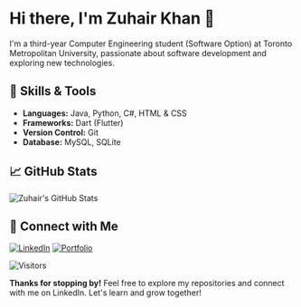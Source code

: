 <!-- Title -->
# Hi there, I'm Zuhair Khan 👋

<!-- Introduction -->
I'm a third-year Computer Engineering student (Software Option) at Toronto Metropolitan University, passionate about software development and exploring new technologies.

<!-- Skills -->
## 🔧 Skills & Tools
- **Languages:** Java, Python, C#, HTML & CSS
- **Frameworks:** Dart (Flutter)
- **Version Control:** Git
- **Database:** MySQL, SQLite

<!-- GitHub Stats -->
## 📈 GitHub Stats
![Zuhair's GitHub Stats](https://github-readme-stats.vercel.app/api?username=zuhairhkhan&show_icons=true&hide_title=true&hide_border=true&bg_color=0D1117&text_color=FFFFFF&icon_color=68D391&hide=prs,issues)

<!-- Connect with me -->
## 🤝 Connect with Me
[![LinkedIn](https://img.shields.io/badge/LinkedIn-Zuhair%20Khan-blue?style=flat-square&logo=linkedin)](https://www.linkedin.com/in/zuhairhkhan/)
[![Portfolio](https://img.shields.io/badge/Portfolio-Coming%20Soon-lightgrey?style=flat-square)](#)  <!-- Update this link once you have your portfolio website -->

<!-- Visitors Badge -->
![Visitors](https://visitor-badge.glitch.me/badge?page_id=zuhairhkhan.zuhairhkhan)

<!-- Footer -->
**Thanks for stopping by!** Feel free to explore my repositories and connect with me on LinkedIn. Let's learn and grow together!
